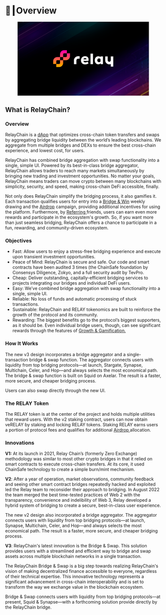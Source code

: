 # 📘┃Overview

<figure><img src=".gitbook/assets/banner discord.png" alt=""><figcaption></figcaption></figure>

## What is RelayChain? <a href="#h.wfetwllh69w6" id="h.wfetwllh69w6"></a>

### **Overview**

RelayChain is a [dApp](https://www.google.com/url?q=https://ethereum.org/en/developers/docs/dapps/\&sa=D\&source=editors\&ust=1680153724482551\&usg=AOvVaw2P33d7HC\_-yIBHFSG9ZBHt) that optimizes cross-chain token transfers and swaps by aggregating bridge liquidity between the world’s leading blockchains. We aggregate from multiple bridges and DEXs to ensure the best cross-chain experience, and lowest cost, for users.

RelayChain has combined bridge aggregation with swap functionality into a single, simple UI. Powered by its best-in-class bridge aggregator, RelayChain allows traders to reach many markets simultaneously by bringing new trading and investment opportunities. No matter your goals, RelayChain means traders can move crypto between many blockchains with simplicity, security, and speed, making cross-chain DeFi accessible, finally.

Not only does RelayChain simplify the bridging process, it also gamifies it. Each transaction qualifies users for entry into a [Bridge & Win](growth-and-gamification/bridge-and-win.md) weekly drawing and the [Airdrop](growth-and-gamification/airdrop-seasons.md) campaign, providing additional incentives for using the platform. Furthermore, by [Referring ](growth-and-gamification/referrals.md)friends, users can earn even more rewards and participate in the ecosystem's growth. So, if you want more than just seamless bridging, RelayChain offers a chance to participate in a fun, rewarding, and community-driven ecosystem.

### **Objectives**

* Fast: Allow users to enjoy a stress-free bridging experience and execute upon transient investment opportunities.
* Peace of Mind: RelayChain is secure and safe. Our code and smart contracts have been audited 3 times (the ChainSafe foundation by Consensys Diligence, Zokyo, and a full security audit by TevPro.&#x20;
* Cheap: Deliver outstanding, capitally-efficient bridging services to projects integrating our bridges and individual DeFi users.
* Easy: We’ve combined bridge aggregation with swap functionality into a single, simple UI.
* Reliable: No loss of funds and automatic processing of stuck transactions.
* Sustainable: RelayChain and RELAY tokenomics are built to reinforce the growth of the protocol and its community.
* Rewarding: The biggest benefits go to the protocol’s biggest supporters, as it should be. Even individual bridge users, though, can see significant rewards through the features of [Growth & Gamification.](growth-and-gamification/)

### **How It Works**

The new v3 design incorporates a bridge aggregator and a single-transaction bridge & swap function. The aggregator connects users with liquidity from top bridging protocols—at launch, Stargate, Synapse, Multichain, Celer, and Hop—and always selects the most economical path. The bridge & swap function is built on Squid on Axelar. The result is a faster, more secure, and cheaper bridging process.

Users can also swap directly through the new UI.

### **The RELAY Token**

The RELAY token is at the center of the project and holds multiple utilities that reward users. With the v2 staking contract, users can now obtain veRELAY by staking and locking RELAY tokens. Staking RELAY earns users a portion of protocol fees and qualifies for additional [Airdrop ](growth-and-gamification/airdrop-seasons.md)allocation.&#x20;

### **Innovations**

**V1:** At its launch in 2021, Relay Chain’s (formerly Zero Exchange) methodology was similar to most other crypto bridges in that it relied on smart contracts to execute cross-chain transfers. At its core, it used ChainSafe technology to create a simple burn/mint mechanism.&#x20;



**V2**: After a year of operation, market observations, community feedback and seeing other smart contract bridges repeatedly hacked and exploited led the Relay team to reconsider their approach to bridging. In August 2022 the team merged the best time-tested practices of Web 2 with the transparency, convenience and indelibility of Web 3, Relay developed a hybrid system of bridging to create a secure, best-in-class user experience.&#x20;

The new v2 design also incorporated a bridge aggregator. The aggregator connects users with liquidity from top bridging protocols—at launch, Synapse, Multichain, Celer, and Hop—and always selects the most economical path. The result is a faster, more secure, and cheaper bridging process.



**V3**: RelayChain's latest innovation is the Bridge & Swap. This solution provides users with a streamlined and efficient way to bridge and swap assets across multiple blockchain networks in a single transaction.

The RelayChain Bridge & Swap is a big step towards realizing RelayChain's vision of making decentralized finance accessible to everyone, regardless of their technical expertise. This innovative technology represents a significant advancement in cross-chain interoperability and is set to transform the way we exchange value in the blockchain ecosystem.

Bridge & Swap connects users with liquidity from top bridging protocols—at present, Squid & Synapse—with a forthcoming solution provide directly by the RelayChain bridge. &#x20;
